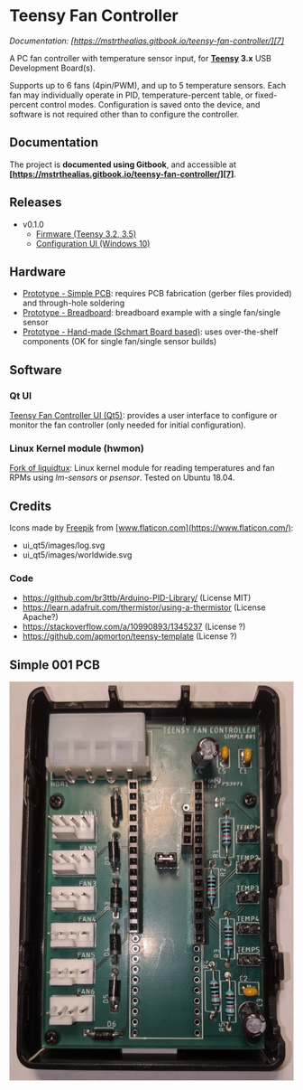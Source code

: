 # Teensy Fan Controller

*Documentation: [https://mstrthealias.gitbook.io/teensy-fan-controller/][7]*

A PC fan controller with temperature sensor input, for **[Teensy](https://www.pjrc.com/teensy/index.html) 3.x** USB Development Board(s).

Supports up to 6 fans (4pin/PWM), and up to 5 temperature sensors. Each fan may individually operate in PID, temperature-percent table, or fixed-percent control modes. Configuration is saved onto the device, and software is not required other than to configure the controller.


## Documentation

The project is **documented using Gitbook**, and accessible at **[https://mstrthealias.gitbook.io/teensy-fan-controller/][7]**.


## Releases

- v0.1.0
  - [Firmware (Teensy 3.2, 3.5)](https://github.com/mstrthealias/TeensyFanController/releases/tag/v0.1.0)
  - [Configuration UI (Windows 10)](https://github.com/mstrthealias/TFC-ui/releases/tag/v0.1.0)


## Hardware

* [Prototype - Simple PCB][4]: requires PCB fabrication (gerber files provided) and through-hole soldering
* [Prototype - Breadboard][2]: breadboard example with a single fan/single sensor
* [Prototype - Hand-made (Schmart Board based)][3]: uses over-the-shelf components (OK for single fan/single sensor builds)


## Software

### Qt UI

[Teensy Fan Controller UI (Qt5)](https://github.com/mstrthealias/TFC-ui): provides a user interface to configure or monitor the fan controller (only needed for initial configuration).

### Linux Kernel module (hwmon)

[Fork of liquidtux](https://github.com/mstrthealias/liquidtux): Linux kernel module for reading temperatures and fan RPMs using *lm-sensors* or *psensor*.  Tested on Ubuntu 18.04.


## Credits

Icons made by [Freepik](https://www.flaticon.com/authors/freepik) from [www.flaticon.com](https://www.flaticon.com/):

* ui_qt5/images/log.svg
* ui_qt5/images/worldwide.svg


### Code
- https://github.com/br3ttb/Arduino-PID-Library/ (License MIT)
- https://learn.adafruit.com/thermistor/using-a-thermistor (License Apache?)
- https://stackoverflow.com/a/10990893/1345237 (License ?)
- https://github.com/apmorton/teensy-template (License ?)


## Simple 001 PCB

![Simple 001 PCB](doc/images/simple001.photo.1.png)



[2]: https://mstrthealias.gitbook.io/teensy-fan-controller/hardware/breadboard
[3]: https://mstrthealias.gitbook.io/teensy-fan-controller/hardware/prototype
[4]: https://mstrthealias.gitbook.io/teensy-fan-controller/hardware/simple-pcb
[5]: Hardware/
[6]: https://mstrthealias.gitbook.io/teensy-fan-controller/demo/router-cooling-demo
[7]: https://mstrthealias.gitbook.io/teensy-fan-controller/
